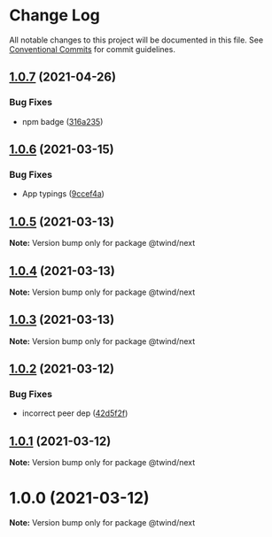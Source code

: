 # Change Log

All notable changes to this project will be documented in this file.
See [Conventional Commits](https://conventionalcommits.org) for commit guidelines.

## [1.0.7](https://github.com/tw-in-js/use-twind-with/compare/@twind/next@1.0.6...@twind/next@1.0.7) (2021-04-26)

### Bug Fixes

- npm badge ([316a235](https://github.com/tw-in-js/use-twind-with/commit/316a235bcddd8b2ab52de65f9f8e13a7ff38f4c7))

## [1.0.6](https://github.com/tw-in-js/use-twind-with/compare/@twind/next@1.0.5...@twind/next@1.0.6) (2021-03-15)

### Bug Fixes

- App typings ([9ccef4a](https://github.com/tw-in-js/use-twind-with/commit/9ccef4af1a556c52ecfd826f4884400ac6fa0b07))

## [1.0.5](https://github.com/tw-in-js/use-twind-with/compare/@twind/next@1.0.4...@twind/next@1.0.5) (2021-03-13)

**Note:** Version bump only for package @twind/next

## [1.0.4](https://github.com/tw-in-js/use-twind-with/compare/@twind/next@1.0.3...@twind/next@1.0.4) (2021-03-13)

**Note:** Version bump only for package @twind/next

## [1.0.3](https://github.com/tw-in-js/use-twind-with/compare/@twind/next@1.0.2...@twind/next@1.0.3) (2021-03-13)

**Note:** Version bump only for package @twind/next

## [1.0.2](https://github.com/tw-in-js/use-twind-with/compare/@twind/next@1.0.1...@twind/next@1.0.2) (2021-03-12)

### Bug Fixes

- incorrect peer dep ([42d5f2f](https://github.com/tw-in-js/use-twind-with/commit/42d5f2f4d2889d2a72d2aff61def20f6ce92dc5c))

## [1.0.1](https://github.com/tw-in-js/use-twind-with/compare/@twind/next@1.0.0...@twind/next@1.0.1) (2021-03-12)

**Note:** Version bump only for package @twind/next

# 1.0.0 (2021-03-12)

**Note:** Version bump only for package @twind/next
